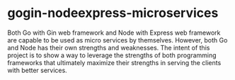 # gogin-nodeexpress-microservices

Both Go with Gin web framework and Node with Express web framework are capable to be used as micro services by themselves. However, both Go and Node has their own strengths and weaknesses. The intent of this project is to show a way to leverage the strengths of both programming frameworks that ultimately maximize their strengths in serving the clients with better services.
